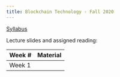 ```yaml
---
title: Blockchain Technology - Fall 2020
---
```



[Syllabus]()

Lecture slides and assigned reading:

| Week #        | Material           |
|---------------|--------------------|
| Week 1        |                    |